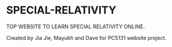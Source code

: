 # SPECIAL-RELATIVITY

TOP WEBSITE TO LEARN SPECIAL RELATIVITY ONLINE.

Created by Jia Jie, Mayukh and Dave for PC5131 website project.
